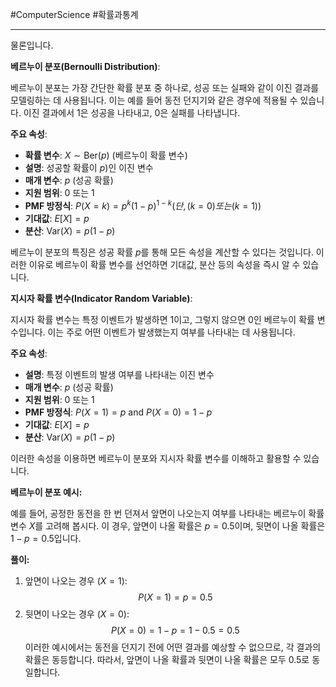#ComputerScience #확률과통계 

---
물론입니다. 

**베르누이 분포(Bernoulli Distribution)**:

베르누이 분포는 가장 간단한 확률 분포 중 하나로, 성공 또는 실패와 같이 이진 결과를 모델링하는 데 사용됩니다. 이는 예를 들어 동전 던지기와 같은 경우에 적용될 수 있습니다. 이진 결과에서 1은 성공을 나타내고, 0은 실패를 나타냅니다.

**주요 속성**:
- **확률 변수**:  $X \sim \text{Ber}(p)$ (베르누이 확률 변수)
- **설명**: 성공할 확률이 $p$)인 이진 변수
- **매개 변수**: $p$ (성공 확률)
- **지원 범위**: 0 또는 1
- **PMF 방정식**:  $P(X = k) = p^k (1-p)^{1-k} (단, ( k = 0) 또는 ( k = 1 ))$ 
- **기대값**:  $E[X] = p$
- **분산**:  $\text{Var}(X) = p(1-p)$

베르누이 분포의 특징은 성공 확률 $p$를 통해 모든 속성을 계산할 수 있다는 것입니다. 이러한 이유로 베르누이 확률 변수를 선언하면 기대값, 분산 등의 속성을 즉시 알 수 있습니다.

**지시자 확률 변수(Indicator Random Variable)**:

지시자 확률 변수는 특정 이벤트가 발생하면 1이고, 그렇지 않으면 0인 베르누이 확률 변수입니다. 이는 주로 어떤 이벤트가 발생했는지 여부를 나타내는 데 사용됩니다.

**주요 속성**:
- **설명**: 특정 이벤트의 발생 여부를 나타내는 이진 변수
- **매개 변수**:  $p$ (성공 확률)
- **지원 범위**: 0 또는 1
- **PMF 방정식**:  $P(X = 1) = p$ and  $P(X = 0) = 1-p$
- **기대값**:  $E[X] = p$
- **분산**:  $\text{Var}(X) = p(1-p)$

이러한 속성을 이용하면 베르누이 분포와 지시자 확률 변수를 이해하고 활용할 수 있습니다.

**베르누이 분포 예시:**

예를 들어, 공정한 동전을 한 번 던져서 앞면이 나오는지 여부를 나타내는 베르누이 확률 변수 $X$를 고려해 봅시다. 이 경우, 앞면이 나올 확률은 $p = 0.5$이며, 뒷면이 나올 확률은 $1 - p = 0.5$입니다.

**풀이:**

1. 앞면이 나오는 경우 $(X = 1)$:$$P(X = 1) = p = 0.5$$
2. 뒷면이 나오는 경우 $(X = 0)$:$$P(X = 0) = 1 - p = 1 - 0.5 = 0.5$$
이러한 예시에서는 동전을 던지기 전에 어떤 결과를 예상할 수 없으므로, 각 결과의 확률은 동등합니다. 따라서, 앞면이 나올 확률과 뒷면이 나올 확률은 모두 0.5로 동일합니다.
